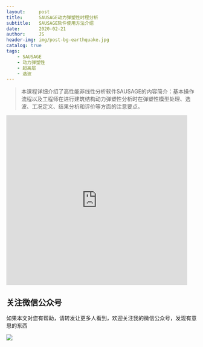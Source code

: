 ```yaml
---
layout:     post
title:      SAUSAGE动力弹塑性时程分析
subtitle:   SAUSAGE软件使用方法介绍
date:       2020-02-21
author:     JS
header-img: img/post-bg-earthquake.jpg
catalog: true
tags:
    - SAUSAGE
    - 动力弹塑性
    - 超高层
    - 选波
---
```


> 本课程详细介绍了高性能非线性分析软件SAUSAGE的内容简介：基本操作流程以及工程师在进行建筑结构动力弹塑性分析时在弹塑性模型处理、选波、工况定义、结果分析和评价等方面的注意要点。

<iframe width="95%" height="450" src="https://v.qq.com/txp/iframe/player.html?vid=i08405yblh4" frameborder="0" scrolling="no" allowfullscreen></iframe>


## 关注微信公众号

如果本文对您有帮助，请转发让更多人看到，欢迎关注我的微信公众号，发现有意思的东西 

![](https://pic.downk.cc/item/5e50fa03bb8bdc23de243296.jpg)
 
